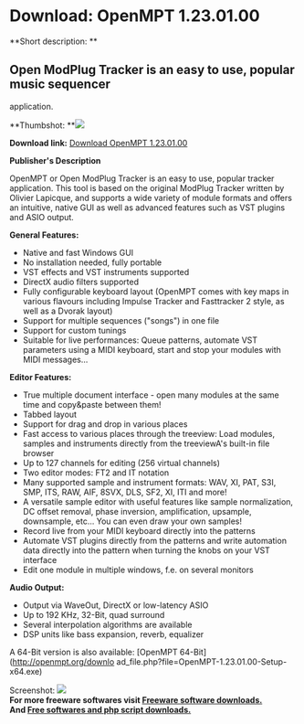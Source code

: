 # Download: OpenMPT 1.23.01.00

**Short description: **

## Open ModPlug Tracker is an easy to use, popular music sequencer
application.

  
**Thumbshot: **![](http://www.freewarefiles.com/screenshot/openmpt_md.jpg)   
  
**Download link:** [Download OpenMPT 1.23.01.00](http://freesoftwares.boysofts.com/OpenMPT_program_66951.html)  
  

**Publisher's Description**  
  

OpenMPT or Open ModPlug Tracker is an easy to use, popular tracker
application. This tool is based on the original ModPlug Tracker written by
Olivier Lapicque, and supports a wide variety of module formats and offers an
intuitive, native GUI as well as advanced features such as VST plugins and
ASIO output.

**General Features:**

  * Native and fast Windows GUI 
  * No installation needed, fully portable 
  * VST effects and VST instruments supported 
  * DirectX audio filters supported 
  * Fully configurable keyboard layout (OpenMPT comes with key maps in various flavours including Impulse Tracker and Fasttracker 2 style, as well as a Dvorak layout) 
  * Support for multiple sequences ("songs") in one file 
  * Support for custom tunings 
  * Suitable for live performances: Queue patterns, automate VST parameters using a MIDI keyboard, start and stop your modules with MIDI messages... 

**Editor Features:**

  * True multiple document interface - open many modules at the same time and copy&paste between them! 
  * Tabbed layout 
  * Support for drag and drop in various places 
  * Fast access to various places through the treeview: Load modules, samples and instruments directly from the treeviewA's built-in file browser 
  * Up to 127 channels for editing (256 virtual channels) 
  * Two editor modes: FT2 and IT notation 
  * Many supported sample and instrument formats: WAV, XI, PAT, S3I, SMP, ITS, RAW, AIF, 8SVX, DLS, SF2, XI, ITI and more! 
  * A versatile sample editor with useful features like sample normalization, DC offset removal, phase inversion, amplification, upsample, downsample, etc... You can even draw your own samples! 
  * Record live from your MIDI keyboard directly into the patterns 
  * Automate VST plugins directly from the patterns and write automation data directly into the pattern when turning the knobs on your VST interface 
  * Edit one module in multiple windows, f.e. on several monitors 

**Audio Output:**

  * Output via WaveOut, DirectX or low-latency ASIO 
  * Up to 192 KHz, 32-Bit, quad surround 
  * Several interpolation algorithms are available 
  * DSP units like bass expansion, reverb, equalizer 

A 64-Bit version is also available: [OpenMPT 64-Bit](http://openmpt.org/downlo
ad_file.php?file=OpenMPT-1.23.01.00-Setup-x64.exe)

  
  
Screenshot: ![](http://www.freewarefiles.com/screenshot/openmpt.jpg)  
**For more freeware softwares visit [Freeware software downloads.](http://freesoftwares.boysofts.com/)**   
**And [Free softwares and php script downloads.](http://www.boysofts.com/)**

